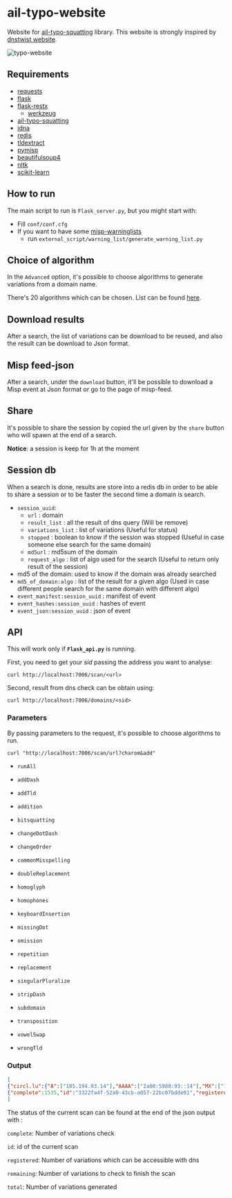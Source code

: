# ail-typo-website
Website for [ail-typo-squatting](https://github.com/ail-project/ail-typo-squatting) library. This website is strongly inspired by [dnstwist website](https://dnstwist.it).



![typo-website](https://github.com/ail-project/ail-typo-website/blob/main/doc/typo-website.png?raw=true)



## Requirements

- [requests](https://github.com/psf/requests)
- [flask](https://flask.palletsprojects.com/en/2.1.x/)
- [flask-restx](https://github.com/python-restx/flask-restx)
  - [werkzeug](https://github.com/pallets/werkzeug/)
- [ail-typo-squatting](https://github.com/ail-project/ail-typo-squatting)
- [idna](https://github.com/kjd/idna)
- [redis](https://github.com/redis/redis-py)
- [tldextract](https://github.com/john-kurkowski/tldextract )
- [pymisp](https://github.com/MISP/PyMISP)
- [beautifulsoup4](https://pypi.org/project/beautifulsoup4/)
- [nltk](https://github.com/nltk/nltk)
- [scikit-learn](https://github.com/scikit-learn/scikit-learn)



## How to run

The main script to run is `Flask_server.py`, but you might start with:

- Fill `conf/conf.cfg`
- If you want to have some [misp-warninglists](https://github.com/MISP/misp-warninglists)
  - run  `external_script/warning_list/generate_warning_list.py`



## Choice of algorithm

In the `Advanced` option, it's possible to choose algorithms to generate variations from a domain name.

There's 20 algorithms which can be chosen. List can be found [here](https://github.com/ail-project/ail-typo-squatting#list-of-algorithms-used).



## Download results

After a search, the list of variations can be download to be reused, and also the result can be download to Json format. 



## Misp feed-json

After a search, under the `download` button, it'll be possible to download a Misp event at Json format or go to the page of misp-feed.



## Share

It's possible to share the session by copied the url given by the `share` button who will spawn at the end of a search.

**Notice**: a session is keep for 1h at the moment



## Session db

When a search is done, results are store into a redis db in order to be able to share a session or to be faster the second time a domain is search.

- `session_uuid`:
  - `url` : domain
  - `result_list` : all the result of dns query (Will be remove)
  - `variations_list` : list of variations (Useful for status)
  - `stopped` : boolean to know if the session was stopped (Useful in case someone else search for the same domain)
  - `md5url` : md5sum of the domain
  - `request_algo` : list of algo used for the search (Useful to return only result of the session)
- md5 of the domain: used to know if the domain was already searched
- `md5_of_domain:algo` : list of the result for a given algo (Used in case different people search for the same domain with different algo)
- `event_manifest:session_uuid` : manifest of event
- `event_hashes:session_uuid` : hashes of event
- `event_json:session_uuid` : json of event



## API

This will work only if **`Flask_api.py`** is running.



First, you need to get your *sid* passing the address you want to analyse:

~~~
curl http://localhost:7006/scan/<url>
~~~

Second, result from dns check can be obtain using:

~~~
curl http://localhost:7006/domains/<sid>
~~~



### Parameters

By passing parameters to the request, it's possible to choose algorithms to run.

~~~
curl "http://localhost:7006/scan/url?charom&add"
~~~

- `runAll`

- `addDash`

- `addTld`
- `addition`

- `bitsquatting`
- `changeDotDash`

- `changeOrder`
- `commonMisspelling`
- `doubleReplacement`
- `homoglyph`
- `homophones`
- `keyboardInsertion`
- `missingDot`
- `omission`
- `repetition`
- `replacement`
- `singularPluralize`
- `stripDash`
- `subdomain`
- `transposition`
- `vowelSwap`
- `wrongTld`



### Output

~~~json
[
{"circl.lu":{"A":["185.194.93.14"],"AAAA":["2a00:5980:93::14"],"MX":["10 cppy.circl.lu."],"NS":["ns3.eurodns.com.",...],"NotExist":false,"geoip":"Luxembourg"}}, ...
{"complete":1535,"id":"3322fa4f-52a0-43cb-a057-22bc07bdde01","registered":2,"remaining":4372,"total":5907} 
]
~~~

The status of the current scan can be found at the end of the json output with : 

`complete`: Number of variations check

`id`: id of the current scan

`registered`: Number of variations which can be accessible with dns

`remaining`: Number of variations  to check to finish the scan

`total`: Number of variations generated

